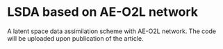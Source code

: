 # LSDA based on AE-O2L network
A latent space data assimilation scheme with AE-O2L network.
The code will be uploaded upon publication of the article.
